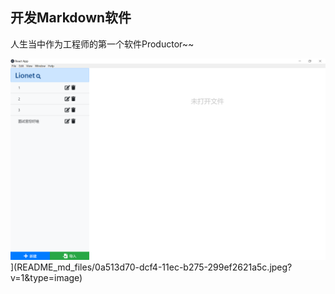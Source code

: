 ## 开发Markdown软件



人生当中作为工程师的第一个软件Productor~~

![](README_md_files/47820300-dcef-11ec-b89b-b1ca0d6e112d.jpeg?v=1&type=image)](README_md_files/0a513d70-dcf4-11ec-b275-299ef2621a5c.jpeg?v=1&type=image)
